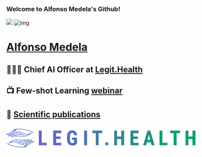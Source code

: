 ### Welcome to Alfonso Medela's Github!

<!--
**alfonmedela/alfonmedela** is a ✨ _special_ ✨ repository because its `README.md` (this file) appears on your GitHub profile.

Here are some ideas to get you started:

- 🔭 I’m currently working on ...
- 🌱 I’m currently learning ...
- 👯 I’m looking to collaborate on ...
- 🤔 I’m looking for help with ...
- 💬 Ask me about ...
- 📫 How to reach me: ...
- 😄 Pronouns: ...
- ⚡ Fun fact: ...
-->

[<img src="[http://www.google.com.au/images/nav_logo7.png](https://alfonsomedela.com/wp-content/uploads/2022/04/MG_1233-scaled.jpg?id=2969)">](https://www.youtube.com/watch?v=C2rTyASeaYg&t=9s)
![img](https://alfonsomedela.com/wp-content/uploads/2022/04/MG_1233-scaled.jpg?id=2969)

# [Alfonso Medela](https://alfonsomedela.com/)
## 👨🏽‍💻 Chief AI Officer at [Legit.Health](https://legit.health/)
## 📺 Few-shot Learning [webinar](https://www.youtube.com/watch?v=WsUU6BNanfY&list=PLZl2Y4CljnAwnXV4iXbRmMiBBUZn72e6N&index=3)
## 📄 [Scientific publications](https://scholar.google.com/citations?user=3zx75AUAAAAJ&hl=en)

<img src="LegitHealth-logo.png" width="500" height="70" />
